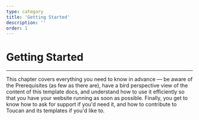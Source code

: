 ```yaml
---
type: category
title: 'Getting Started'
description: ''
order: 1
---
```


# Getting Started

---

This chapter covers everything you need to know in advance — be aware of the Prerequisites (as few as there are), have a bird perspective view of the content of this template docs, and understand how to use it efficiently so that you have your website running as soon as possible. 
Finally, you get to know how to ask for support if you'd need it, and how to contribute to Toucan and its templates if you'd like to.